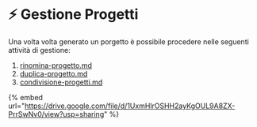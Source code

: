 # ⚡ Gestione Progetti

Una volta volta generato un porgetto è possibile procedere nelle seguenti attività di gestione:



1. [rinomina-progetto.md](rinomina-progetto.md "mention")
2. [duplica-progetto.md](duplica-progetto.md "mention")
3. [condivisione-progetti.md](condivisione-progetti.md "mention")



{% embed url="https://drive.google.com/file/d/1UxmHlrOSHH2ayKgOUL9A8ZX-PrrSwNv0/view?usp=sharing" %}

